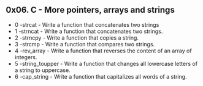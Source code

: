 ## 0x06. C - More pointers, arrays and strings
* 0 -strcat - Write a function that concatenates two strings
* 1 -strncat - Write a function that concatenates two strings.
* 2 -strncpy - Write a function that copies a string.
* 3 -strcmp - Write a function that compares two strings.
* 4 -rev_array - Write a function that reverses the content of an array of integers.
* 5 -string_toupper - Write a function that changes all lowercase letters of a string to uppercase.
* 6 -cap_string - Write a function that capitalizes all words of a string.
